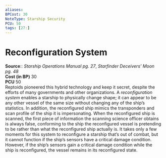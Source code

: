 ```yaml
---
aliases: 
BPCost: 30 
NoteType: Starship Security
PCU: 50
tags: [27:]
---
```


# Reconfiguration System

**Source**:: _Starship Operations Manual pg. 27_, _Starfinder Deceivers’ Moon pg. 48_  
**Cost (in BP)** 30  
**PCU** 50  
Reptoids pioneered this hybrid technology and keep it secret, despite the efforts of many governments and other organizations. A _reconfiguration system_ enables a starship to physically change shape; it can appear to be any other vessel of the same size without changing any of the ship’s statistics. In addition, the reconfigured ship mimics the transponders and scan profile of the ship it is impersonating. When the reconfigured ship is scanned, the first piece of information the scanning science officer obtains is always false, conforming to the ship the reconfigured vessel is pretending to be rather than what the reconfigured ship actually is. It takes only a few moments for this system to reconfigure a starship that’s out of combat, but it cannot function if the ship’s sensors have a critical damage condition. However, if the ship’s sensors gain a critical damage condition while the ship is reconfigured, the vessel remains in its reconfigured state.
